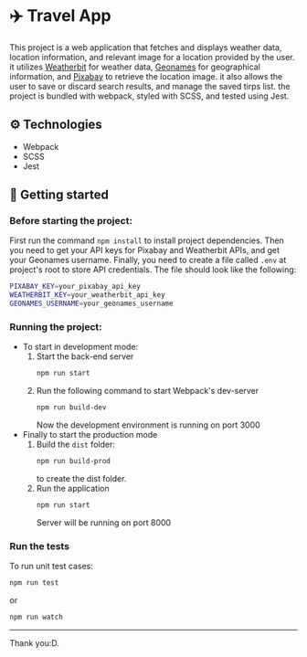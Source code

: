 # ✈️ Travel App

This project is a web application that fetches and displays weather data, location information, and relevant image for a location provided by the user. it utilizes [Weatherbit](https://www.weatherbit.io/api) for weather data, [Geonames](https://www.geonames.org/export/web-services.html) for geographical information, and [Pixabay](https://pixabay.com/service/about/api/) to retrieve the location image. it also allows the user to save or discard search results, and manage the saved tirps list. the project is bundled with webpack, styled with SCSS, and tested using Jest.

## ⚙️ Technologies

- Webpack
- SCSS
- Jest

## 🚀 Getting started

### Before starting the project:

First run the command `npm install` to install project dependencies. Then you need to get your API keys for Pixabay and Weatherbit APIs, and get your Geonames username. Finally, you need to create a file called `.env` at project's root to store API credentials. The file should look like the following:

```sh
PIXABAY_KEY=your_pixabay_api_key
WEATHERBIT_KEY=your_weatherbit_api_key
GEONAMES_USERNAME=your_geonames_username
```

### Running the project:

- To start in development mode:
  1. Start the back-end server
     ```sh
     npm run start
     ```
  2. Run the following command to start Webpack's dev-server
     ```sh
     npm run build-dev
     ```
     Now the development environment is running on port 3000
- Finally to start the production mode
  1. Build the `dist` folder:
     ```sh
     npm run build-prod
     ```
     to create the dist folder.
  2. Run the application
     ```sh
     npm run start
     ```
     Server will be running on port 8000

### Run the tests

To run unit test cases:

```sh
npm run test
```

or

```sh
npm run watch
```

---

Thank you:D.
